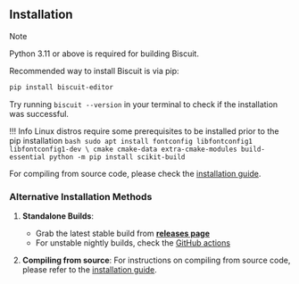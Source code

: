 ## Installation

> [!NOTE]
> Python 3.11 or above is required for building Biscuit.

Recommended way to install Biscuit is via pip:

```bash
pip install biscuit-editor
```

Try running `biscuit --version` in your terminal to check if the installation was successful.

!!! Info
    Linux distros require some prerequisites to be installed prior to the pip installation
    ```bash
     sudo apt install fontconfig libfontconfig1 libfontconfig1-dev \
       cmake cmake-data extra-cmake-modules build-essential
     python -m pip install scikit-build
    ```

For compiling from source code, please check the [installation guide](https://github.com/tomlin7/biscuit/tree/main/scripts).
### Alternative Installation Methods

1. **Standalone Builds**: 
   - Grab the latest stable build from [**releases page**](https://github.com/tomlin7/biscuit/releases)
   - For unstable nightly builds, check the [GitHub actions](https://github.com/tomlin7/biscuit/actions)

2. **Compiling from source**: 
   For instructions on compiling from source code, please refer to the [installation guide](https://github.com/tomlin7/biscuit/tree/main/scripts/README.md).
